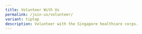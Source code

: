 ```yaml
---
title: Volunteer With Us
permalink: /join-us/volunteer/
variant: tiptap
description: Volunteer with the Singapore healthcare corps.
---
```

